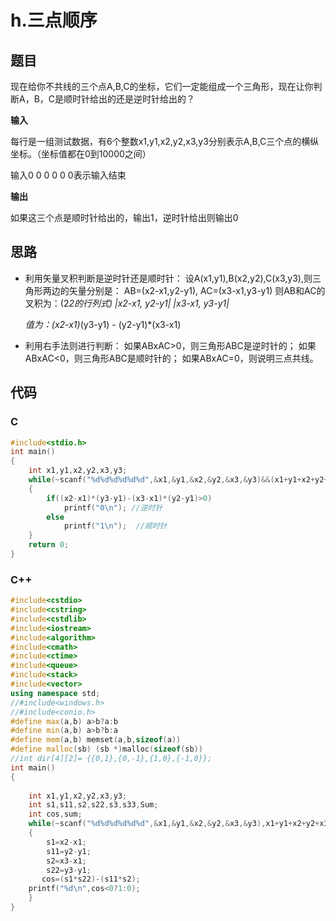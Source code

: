 # h.三点顺序

## 题目

现在给你不共线的三个点A,B,C的坐标，它们一定能组成一个三角形，现在让你判断A，B，C是顺时针给出的还是逆时针给出的？ 

**输入**

每行是一组测试数据，有6个整数x1,y1,x2,y2,x3,y3分别表示A,B,C三个点的横纵坐标。（坐标值都在0到10000之间）

输入0 0 0 0 0 0表示输入结束

**输出**

如果这三个点是顺时针给出的，输出1，逆时针给出则输出0

## 思路

- 利用矢量叉积判断是逆时针还是顺时针：
   设A(x1,y1),B(x2,y2),C(x3,y3),则三角形两边的矢量分别是：
   AB=(x2-x1,y2-y1), AC=(x3-x1,y3-y1)
   则AB和AC的叉积为：(2*2的行列式)
   |x2-x1, y2-y1|
   |x3-x1, y3-y1|*

  *值为：(x2-x1)*(y3-y1) - (y2-y1)*(x3-x1)

-  利用右手法则进行判断：
   如果ABxAC>0，则三角形ABC是逆时针的；
   如果ABxAC<0，则三角形ABC是顺时针的；
   如果ABxAC=0，则说明三点共线。

## 代码

### C

```C
#include<stdio.h>  
int main()  
{  
    int x1,y1,x2,y2,x3,y3;  
    while(~scanf("%d%d%d%d%d%d",&x1,&y1,&x2,&y2,&x3,&y3)&&(x1+y1+x2+y2+x3+y3))  
    {  
        if((x2-x1)*(y3-y1)-(x3-x1)*(y2-y1)>0)  
            printf("0\n"); //逆时针  
        else   
            printf("1\n");  //顺时针  
    }  
    return 0;  
}  
```

### C++

```C++
#include<cstdio>
#include<cstring>
#include<cstdlib>
#include<iostream>
#include<algorithm>
#include<cmath>
#include<ctime>
#include<queue>
#include<stack>
#include<vector>
using namespace std;
//#include<windows.h>
//#include<conio.h>
#define max(a,b) a>b?a:b
#define min(a,b) a>b?b:a
#define mem(a,b) memset(a,b,sizeof(a))
#define malloc(sb) (sb *)malloc(sizeof(sb))
//int dir[4][2]= {{0,1},{0,-1},{1,0},{-1,0}};
int main()
{
 
    int x1,y1,x2,y2,x3,y3;
    int s1,s11,s2,s22,s3,s33,Sum;
    int cos,sum;
    while(~scanf("%d%d%d%d%d%d",&x1,&y1,&x2,&y2,&x3,&y3),x1+y1+x2+y2+x3+y3)
    {
        s1=x2-x1;
        s11=y2-y1;
        s2=x3-x1;
        s22=y3-y1;
       cos=(s1*s22)-(s11*s2);
    printf("%d\n",cos<0?1:0);
    }
}
```



